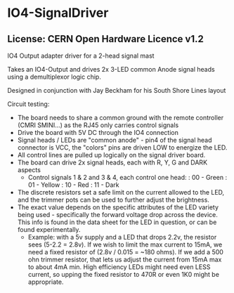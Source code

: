 # IO4-SignalDriver
## License: CERN Open Hardware Licence v1.2


IO4 Output adapter driver for a 2-head signal mast

Takes an IO4-Output and drives 2x 3-LED common Anode signal heads using a demultiplexor logic chip.

Designed in conjunction with Jay Beckham for his South Shore Lines layout

Circuit testing:
  * The board needs to share a common ground with the remote controller (CMRI SMINI...) as the RJ45 only carries control signals
  * Drive the board with 5V DC through the IO4 connection
  * Signal heads / LEDs are "common anode" - pin4 of the signal head connector is VCC, the "colors" pins are driven LOW to energize the LED.
  * All control lines are pulled up logically on the signal driver board.
  * The board can drive 2x signal heads, each with R, Y, G and DARK aspects
      * Control signals 1 & 2 and  3 & 4, each control one head:
          : 00 - Green
          : 01 - Yellow
          : 10 - Red
          : 11 - Dark
  * The discrete resistors set a safe limit on the current allowed to the LED, and the trimmer pots can be used to further adjust the brightness.
  * The exact value depends on the specific attributes of the LED variety being used - specifically the forward voltage drop across the device. This info is found in the data sheet for the LED in question, or can be found experimentally.
      * Example:  with a 5v supply and a LED that drops 2.2v, the resistor sees (5-2.2 = 2.8v).  If we wish to limit the max current to 15mA, we need a fixed resistor of (2.8v / 0.015 = ~180 ohms).  If we add a 500 ohn trimmer resistor, that lets us adjust the current from 15mA max to about 4mA min.  High efficiency LEDs might need even LESS current, so upping the fixed resistor to 470R or even 1K0 might be appropriate.

